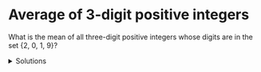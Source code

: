 # Average of 3-digit positive integers

What is the mean of all three-digit positive integers whose digits are in the set {2, 0, 1, 9}?

<details markdown="1"><summary markdown="span">Solutions</summary>

## List all the numbers 

A straightfoward way is to list all possible 3-dgit numbers that have digits 2,
0, 1, and 9 only, and then calcuate the mean of all the numbers. 

Since we consider 3-digit numbers only, the hundreds digit cannot be 0. All the
numbers we list should start with 2, 1, or 9 (having 2, 1, or 9 at the hundreds
place). 

Let us start with numbers that have 1 as the hundreds digit. Note that a digit
can appear more than once. For example, 100 should be included because all the
digits in it, 1, 0, and 0, are in the set {2, 0, 1, 9}.

| Hundreds | Tens | Units |
|----------|------|-------|
| 1 | 0 | 0|
| 1 | 0 | 1|
| 1 | 0 | 2|
| 1 | 0 | 9|
| 1 | 1 | 0|
| 1 | 1 | 1|
| 1 | 1 | 2|
| 1 | 1 | 9|
| 1 | 2 | 0|
| 1 | 2 | 1|
| 1 | 2 | 2|
| 1 | 2 | 9|
| 1 | 9 | 0|
| 1 | 9 | 1|
| 1 | 9 | 2|
| 1 | 9 | 9|

There are a total of 16 such kind of numbers. Why? Because there are four
choices at the tens place and four choices at the units place. 

You may continue to list numbers that have 2 or 9 in the hundreds place. Each
gives you 16 numbers. The pattern in the tens and units places are the same.
In total you will have 48 3-digit numbers that all their digits are in the set
{2, 0, 1, 9}. You can then compute the mean.  

However, it will take a while to add up 48 numbers, even if you use a
calculator. Is there a faster way?

## Find the mean

A faster way to find the mean of the 48 numbers is to find the digits in the
mean one by one. 

If you look at the numbers in the table carefully, you can see that 0, 1, 2,
and 9 appear the same number of times, four times, in the tens and units place.
If you count the nubmers that start with 2 and 9, each of 0, 1, 2, and 9 will
appears 12 times. Therefore, the units digit of the mean is the mean of 0, 1,
2, and 9. It can be calculated as:

$$ \frac{(0 + 1 + 2 + 9) * 12}{4 * 12} = \frac{0 + 1 + 2 + 9}{4} = 3. $$ 

The tens digit of the mean can be calculated similarly because 0, 1, 2, and 9
appear the same number of times at the tens place. It is 3. 

The hundreds digit of the mean is a little different becuase 0 is not there.
Each of 1, 2, and 9 appears 16 times. So the hundreds of digit of the mean is

$$ \frac{(1 + 2 + 9) * 16}{3 * 16} =  \frac{1 + 2 + 9}{3} = 4. $$

Now, we have figured out all the digits in the mean. The answer is 433.

## Solve similar problems

Can you quickly sovle similar problems? 

* What is the mean of all three-digit positive integers whose digits are in the set {0, 3, 4, 5}?

* What is the mean of all three-digit positive integers whose digits are in the set {0, 2, 3, 7}?

* What is the mean of all three-digit positive integers whose digits are in the set {2, 4, 9}?

</details>

